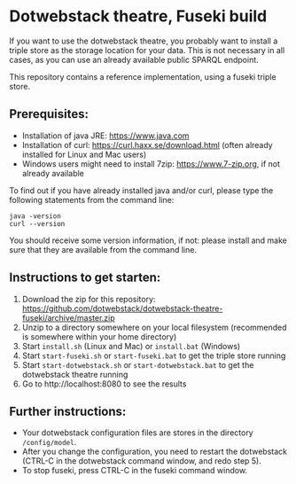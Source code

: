 # Dotwebstack theatre, Fuseki build
If you want to use the dotwebstack theatre, you probably want to install a triple store as the storage location for your data. This is not necessary in all cases, as you can use an already available public SPARQL endpoint.

This repository contains a reference implementation, using a fuseki triple store.

## Prerequisites:
- Installation of java JRE: https://www.java.com
- Installation of curl: https://curl.haxx.se/download.html (often already installed for Linux and Mac users)
- Windows users might need to install 7zip: https://www.7-zip.org, if not already available

To find out if you have already installed java and/or curl, please type the following statements from the command line:

```
java -version
curl --version
```

You should receive some version information, if not: please install and make sure that they are available from the command line.

## Instructions to get starten:

1. Download the zip for this repository: https://github.com/dotwebstack/dotwebstack-theatre-fuseki/archive/master.zip
2. Unzip to a directory somewhere on your local filesystem (recommended is somewhere within your home directory)
3. Start `install.sh` (Linux and Mac) or `install.bat` (Windows)
4. Start `start-fuseki.sh` or `start-fuseki.bat` to get the triple store running
5. Start `start-dotwebstack.sh` or `start-dotwebstack.bat` to get the dotwebstack theatre running
6. Go to http://localhost:8080 to see the results

## Further instructions:

- Your dotwebstack configuration files are stores in the directory `/config/model`.
- After you change the configuration, you need to restart the dotwebstack (CTRL-C in the dotwebstack command window, and redo step 5).
- To stop fuseki, press CTRL-C in the fuseki command window.
